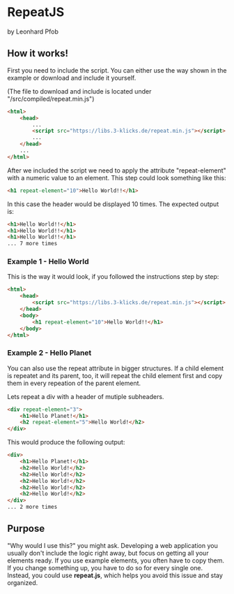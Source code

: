 # RepeatJS 
by Leonhard Pfob

## How it works!

First you need to include the script. You can either use the way shown in the example or download and include it yourself. 

(The file to download and include is located under "/src/compiled/repeat.min.js")

```html
<html>
    <head>
        ...
        <script src="https://libs.3-klicks.de/repeat.min.js"></script>
        ...
    </head>
    ...
</html>
```

After we included the script we need to apply the attribute "repeat-element" with a numeric value to an element. This step could look something like this:

```html
<h1 repeat-element="10">Hello World!!</h1>
```

In this case the header would be displayed 10 times. The expected output is:

```html
<h1>Hello World!!</h1>
<h1>Hello World!!</h1>
<h1>Hello World!!</h1>
... 7 more times
```

### Example 1 - Hello World

This is the way it would look, if you followed the instructions step by step:

```html
<html>
    <head>
        <script src="https://libs.3-klicks.de/repeat.min.js"></script>
    </head>
    <body>
        <h1 repeat-element="10">Hello World!!</h1>
    </body>
</html>
```

### Example 2 - Hello Planet

You can also use the repeat attribute in bigger structures. If a child element is repeatet and its parent, too, it will repeat the child element first and copy them in every repeation of the parent element.

Lets repeat a div with a header of mutiple subheaders.

```html
<div repeat-element="3">
    <h1>Hello Planet!</h1>
    <h2 repeat-element="5">Hello World!</h2>
</div>
```

This would produce the following output:

```html
<div>
    <h1>Hello Planet!</h1>
    <h2>Hello World!</h2>
    <h2>Hello World!</h2>
    <h2>Hello World!</h2>
    <h2>Hello World!</h2>
    <h2>Hello World!</h2>
</div>
... 2 more times
```

## Purpose

"Why would I use this?" you might ask. Developing a web application you usually don't include the logic right away, but focus on getting all your elements ready. If you use example elements, you often have to copy them. If you change something up, you have to do so for every single one. Instead, you could use **repeat.js**, which helps you avoid this issue and stay organized.






